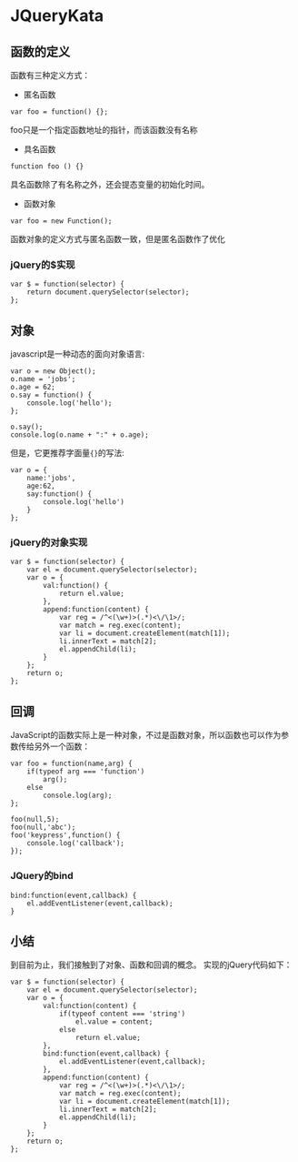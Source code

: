 # JQueryKata

## 函数的定义

函数有三种定义方式：  

- 匿名函数
```
var foo = function() {};
```
foo只是一个指定函数地址的指针，而该函数没有名称  

- 具名函数
```
function foo () {}
```
具名函数除了有名称之外，还会提态变量的初始化时间。  

- 函数对象
```
var foo = new Function();
```
函数对象的定义方式与匿名函数一致，但是匿名函数作了优化

### jQuery的$实现
```
var $ = function(selector) {
	return document.querySelector(selector);
};
```

## 对象
javascript是一种动态的面向对象语言:
```
var o = new Object();
o.name = 'jobs';
o.age = 62;
o.say = function() {
	console.log('hello');
};

o.say();
console.log(o.name + ":" + o.age);
```
但是，它更推荐字面量`{}`的写法:
```
var o = {
	name:'jobs',
	age:62,
	say:function() {
		console.log('hello')
	}
};
```
### jQuery的对象实现
```
var $ = function(selector) {
	var el = document.querySelector(selector);
	var o = {
		val:function() {
			return el.value;
		},
		append:function(content) {
			var reg = /^<(\w+)>(.*)<\/\1>/;
			var match = reg.exec(content);
			var li = document.createElement(match[1]);
			li.innerText = match[2];
			el.appendChild(li);
		}
	};
	return o;
};
```
## 回调
JavaScript的函数实际上是一种对象，不过是函数对象，所以函数也可以作为参数传给另外一个函数：
```
var foo = function(name,arg) {
	if(typeof arg === 'function')
		arg();
	else
		console.log(arg);
};

foo(null,5);
foo(null,'abc');
foo('keypress',function() {
	console.log('callback');
});
```
### JQuery的bind
```
bind:function(event,callback) {
	el.addEventListener(event,callback);
}
```

## 小结
到目前为止，我们接触到了对象、函数和回调的概念。
实现的jQuery代码如下：
```
var $ = function(selector) {
	var el = document.querySelector(selector);
	var o = {
		val:function(content) {
			if(typeof content === 'string')
				el.value = content;
			else
				return el.value;
		},
		bind:function(event,callback) {
			el.addEventListener(event,callback);
		},
		append:function(content) {
			var reg = /^<(\w+)>(.*)<\/\1>/;
			var match = reg.exec(content);
			var li = document.createElement(match[1]);
			li.innerText = match[2];
			el.appendChild(li);
		}
	};
	return o;
};
```